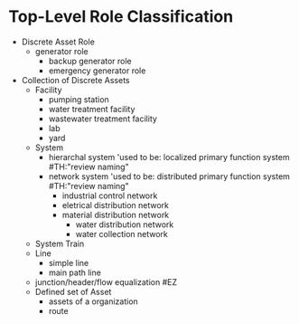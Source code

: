 # Top-Level Role Classification
* Discrete Asset Role
    * generator role
        * backup generator role
        * emergency generator role
* Collection of Discrete Assets
    * Facility
        * pumping station
        * water treatment facility
        * wastewater treatment facility
        * lab
        * yard
    * System
        * hierarchal system 'used to be: localized primary function system #TH:"review naming"
        * network system 'used to be: distributed primary function system #TH:"review naming"
            * industrial control network
            * eletrical distribution network
            * material distribution network
                * water distribution network
                * water collection network
    * System Train
    * Line
        * simple line
        * main path line
    * junction/header/flow equalization #EZ
    * Defined set of Asset
        * assets of a organization
        * route
